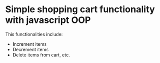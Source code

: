 # Simple shopping cart functionality with javascript OOP
This functionalities include:
- Increment items
- Decrement items
- Delete items from cart, etc.

